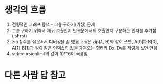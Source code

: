 # 생각의 흐름
1. 전형적인 그래프 탐색 - 그룹 구하기(가칭) 문제
2. 그룹 구하기 위해서 재귀 호출인지 반복문에서의 호출인지 구분하는 인자를 추가함(isFirst)
3. zip 함수를 잘못써서 디버깅을 좀 했음. zip은 zip(A, B)와 같이 쓰면, A[0]과 B[0], A[1], B[1]과 같이 같은 인덱스의 값을 가져오는 형태라 Dx, Dy를 저렇게 쓰면 안됨
4. setrecursionlimit의 값이 10**6이 국룰임

# 다른 사람 답 참고
